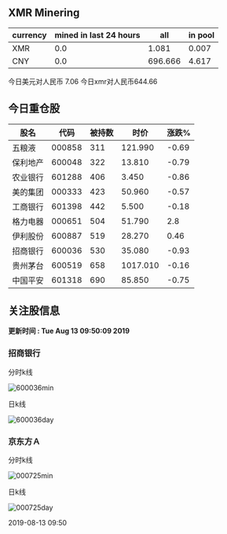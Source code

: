 ## XMR Minering

|currency|mined in last 24 hours|all|in pool|
|---|---|---|---|
|XMR|0.0|1.081|0.007|
|CNY|0.0|696.666|4.617|

今日美元对人民币 7.06	今日xmr对人民币644.66


## 今日重仓股 

|股名|代码|被持数|时价|涨跌%|
|---|---|---|---|---|
|五粮液|000858|311|121.990|-0.69|
|保利地产|600048|322|13.810|-0.79|
|农业银行|601288|406|3.450|-0.86|
|美的集团|000333|423|50.960|-0.57|
|工商银行|601398|442|5.500|-0.18|
|格力电器|000651|504|51.790|2.8|
|伊利股份|600887|519|28.270|0.46|
|招商银行|600036|530|35.080|-0.93|
|贵州茅台|600519|658|1017.010|-0.16|
|中国平安|601318|690|85.850|-0.75|

## 关注股信息
**更新时间 : Tue Aug 13 09:50:09 2019**
### 招商银行 
分时k线

![600036min](http://image.sinajs.cn/newchart/min/n/sh600036.gif)

日k线

![600036day](http://image.sinajs.cn/newchart/daily/n/sh600036.gif)

### 京东方Ａ 
分时k线

![000725min](http://image.sinajs.cn/newchart/min/n/sz000725.gif)

日k线

![000725day](http://image.sinajs.cn/newchart/daily/n/sz000725.gif)

2019-08-13 09:50